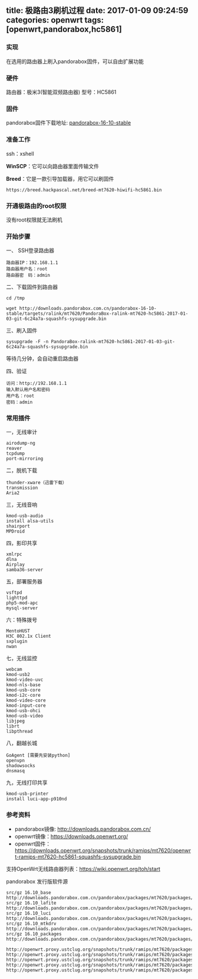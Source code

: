 
title: 极路由3刷机过程
date: 2017-01-09 09:24:59
categories: openwrt
tags: [openwrt,pandorabox,hc5861]
---

### 实现
在选用的路由器上刷入pandorabox固件，可以自由扩展功能

### 硬件

路由器：极米3(智能双频路由器)
型号：HC5861

### 固件

pandorabox固件下载地址:
[pandorabox-16-10-stable](http://downloads.pandorabox.com.cn/pandorabox-16-10-stable/targets/ralink/mt7620/PandoraBox-ralink-mt7620-hc5861-2017-01-03-git-6c24a7a-squashfs-sysupgrade.bin)


### 准备工作

ssh：xshell

**WinSCP**：它可以向路由器里面传输文件

**Breed**：它是一款引导加载器，用它可以刷固件
```
https://breed.hackpascal.net/breed-mt7620-hiwifi-hc5861.bin
```

### 开通极路由的root权限
没有root权限就无法刷机

### 开始步骤

<!-- more -->

一、 SSH登录路由器
```
路由器IP：192.168.1.1
路由器用户名：root
路由器密　码：admin
```

二、下载固件到路由器
```
cd /tmp
```
```
wget http://downloads.pandorabox.com.cn/pandorabox-16-10-stable/targets/ralink/mt7620/PandoraBox-ralink-mt7620-hc5861-2017-01-03-git-6c24a7a-squashfs-sysupgrade.bin
```

三、刷入固件
```
sysupgrade -F -n PandoraBox-ralink-mt7620-hc5861-2017-01-03-git-6c24a7a-squashfs-sysupgrade.bin
```

等待几分钟，会自动重启路由器

四、验证
```
访问：http://192.168.1.1
输入默认用户名和密码
用户名：root
密码：admin
```

### 常用插件

一，无线审计 
```
airodump-ng 
reaver 
tcpdump
port-mirroring
```

二，脱机下载
```
thunder-xware（迅雷下载）
transmission
Aria2
```

三，无线音响
```
kmod-usb-audio
install alsa-utils
shairport
MPDroid
```

四，影印共享
```
xmlrpc
dlna
Airplay
samba36-server
```

五，部署服务器
```
vsftpd
lighttpd
php5-mod-apc
mysql-server
```

六：特殊拨号
```
MentoHUST
H3C 802.1x Client
sxplugin
nwan
```

七，无线监控
```
webcam
kmod-uѕb2
kmod-video-uvc
kmod-nlѕ-base
kmod-usb-core
kmod-i2c-core
kmod-video-core
kmod-input-core
kmod-usb-ohci 
kmod-usb-video
libjpeg 
librt
libpthread
```

八，翻越长城
```
GoAgent [需要先安装python] 
openvpn
shadowsocks
dnsmasq
```

九，无线打印共享
```
kmod-usb-printer
install luci-app-p910nd
```


### 参考资料
- pandorabox镜像: http://downloads.pandorabox.com.cn/
- openwrt镜像：https://downloads.openwrt.org/
- openwrt固件：https://downloads.openwrt.org/snapshots/trunk/ramips/mt7620/openwrt-ramips-mt7620-hc5861-squashfs-sysupgrade.bin

支持OpenWrt无线路由器列表：https://wiki.openwrt.org/toh/start


pandorabox 发行版软件源
```
src/gz 16.10_base http://downloads.pandorabox.com.cn/pandorabox/packages/mt7620/packages/base
src/gz 16.10_lafite http://downloads.pandorabox.com.cn/pandorabox/packages/mt7620/packages/lafite
src/gz 16.10_luci http://downloads.pandorabox.com.cn/pandorabox/packages/mt7620/packages/luci
src/gz 16.10_mtkdrv http://downloads.pandorabox.com.cn/pandorabox/packages/mt7620/packages/mtkdrv
src/gz 16.10_packages http://downloads.pandorabox.com.cn/pandorabox/packages/mt7620/packages/packages
```

```
http://openwrt.proxy.ustclug.org/snapshots/trunk/ramips/mt7620/packages/base
http://openwrt.proxy.ustclug.org/snapshots/trunk/ramips/mt7620/packages/lafite
http://openwrt.proxy.ustclug.org/snapshots/trunk/ramips/mt7620/packages/luci
http://openwrt.proxy.ustclug.org/snapshots/trunk/ramips/mt7620/packages/mtkdrv
http://openwrt.proxy.ustclug.org/snapshots/trunk/ramips/mt7620/packages/packages
```

